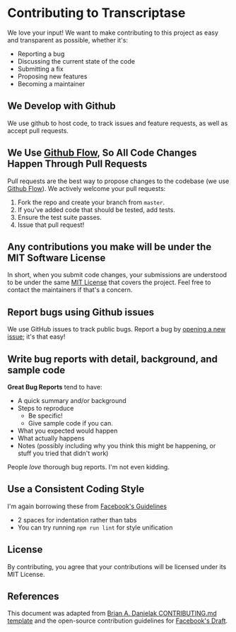 # Contributing to Transcriptase

We love your input! We want to make contributing to this project as easy and
transparent as possible, whether it's:

- Reporting a bug
- Discussing the current state of the code
- Submitting a fix
- Proposing new features
- Becoming a maintainer

## We Develop with Github

We use github to host code, to track issues and feature requests, as well as
accept pull requests.

## We Use [Github Flow](https://guides.github.com/introduction/flow/index.html), So All Code Changes Happen Through Pull Requests

Pull requests are the best way to propose changes to the codebase (we use
[Github Flow](https://guides.github.com/introduction/flow/index.html)). We
actively welcome your pull requests:

1. Fork the repo and create your branch from `master`.
2. If you've added code that should be tested, add tests.
4. Ensure the test suite passes.
6. Issue that pull request!

## Any contributions you make will be under the MIT Software License

In short, when you submit code changes, your submissions are understood to be
under the same [MIT License](http://choosealicense.com/licenses/mit/) that
covers the project. Feel free to contact the maintainers if that's a concern.

## Report bugs using Github issues

We use GitHub issues to track public bugs. Report a bug by
[opening a new issue](https://github.com/frankolson/bugyourcongressman/issues/new); it's that easy!

## Write bug reports with detail, background, and sample code

**Great Bug Reports** tend to have:

- A quick summary and/or background
- Steps to reproduce
  - Be specific!
  - Give sample code if you can.
- What you expected would happen
- What actually happens
- Notes (possibly including why you think this might be happening, or stuff you
tried that didn't work)

People *love* thorough bug reports. I'm not even kidding.

## Use a Consistent Coding Style

I'm again borrowing these from [Facebook's Guidelines](https://github.com/facebook/draft-js/blob/a9316a723f9e918afde44dea68b5f9f39b7d9b00/CONTRIBUTING.md)

* 2 spaces for indentation rather than tabs
* You can try running `npm run lint` for style unification

## License

By contributing, you agree that your contributions will be licensed under its
MIT License.

## References

This document was adapted from
[Brian A. Danielak CONTRIBUTING.md template](https://gist.github.com/briandk/3d2e8b3ec8daf5a27a62)
and the open-source contribution guidelines for
[Facebook's Draft](https://github.com/facebook/draft-js/blob/a9316a723f9e918afde44dea68b5f9f39b7d9b00/CONTRIBUTING.md).
